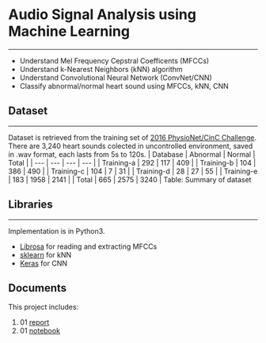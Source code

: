 # Audio Signal Analysis using Machine Learning
----
* Understand Mel Frequency Cepstral Coefficents (MFCCs)
* Understand k-Nearest Neighbors (kNN) algorithm
* Understand Convolutional Neural Network (ConvNet/CNN)
* Classify abnormal/normal heart sound using MFCCs, kNN, CNN

## Dataset
----
Dataset is retrieved from the training set of [2016 PhysioNet/CinC Challenge](https://physionet.org/pn3/challenge/2016/ "Dataset"). There are 3,240 heart sounds colected in uncontrolled environment, saved in .wav format, each lasts from 5s to 120s. 
| Database | Abnormal | Normal | Total |
| --- | --- | --- | --- |
| Training-a | 292 | 117 | 409 |
| Training-b | 104 | 386 | 490 |
| Training-c | 104 | 7 | 31 |
| Training-d | 28 | 27 | 55 |
| Training-e | 183 | 1958 | 2141 |
| Total | 665 | 2575 | 3240 |
Table: Summary of dataset

## Libraries
---
Implementation is in Python3.
* [Librosa](http://librosa.github.io/ "Librosa") for reading and extracting MFCCs
* [sklearn](https://scikit-learn.org/stable/modules/generated/sklearn.neighbors.KNeighborsClassifier.html "kNN") for kNN
* [Keras](https://keras.io/ "Keras") for CNN

## Documents
This project includes:
   1. 01 [report](https://gitlab.com/fahim17/audio-data-analysis/blob/56aeb877b6b6452f417afaa3f171694ea4b6ca84/report.pdf "report")
   2. 01 [notebook](https://gitlab.com/fahim17/audio-data-analysis/blob/56aeb877b6b6452f417afaa3f171694ea4b6ca84/all-analysis.ipynb "notebook")
